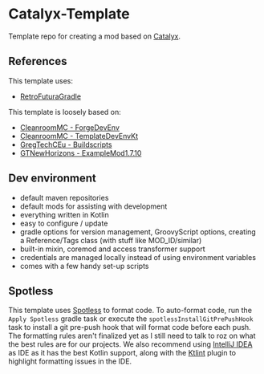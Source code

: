 # Catalyx-Template

Template repo for creating a mod based on [Catalyx](https://github.com/Ender-Development/Catalyx/).

## References

This template uses:
- [RetroFuturaGradle](https://github.com/GTNewHorizons/RetroFuturaGradle)

This template is loosely based on:
- [CleanroomMC - ForgeDevEnv](https://github.com/CleanroomMC/ForgeDevEnv)
- [CleanroomMC - TemplateDevEnvKt](https://github.com/CleanroomMC/TemplateDevEnvKt)
- [GregTechCEu - Buildscripts](https://github.com/GregTechCEu/Buildscripts)
- [GTNewHorizons - ExampleMod1.7.10](https://github.com/GTNewHorizons/ExampleMod1.7.10)

## Dev environment

- default maven repositories
- default mods for assisting with development
- everything written in Kotlin
- easy to configure / update
- gradle options for version management, GroovyScript options, creating a Reference/Tags class (with stuff like MOD_ID/similar)
- built-in mixin, coremod and access transformer support
- credentials are managed locally instead of using environment variables
- comes with a few handy set-up scripts

## Spotless

This template uses [Spotless](https://github.com/diffplug/spotless/tree/main/plugin-gradle#readme) to format code.
To auto-format code, run the `Apply Spotless` gradle task or execute the `spotlessInstallGitPrePushHook` task to install a git pre-push hook that will format code before each push.
The formatting rules aren't finalized yet as I still need to talk to roz on what the best rules are for our projects. We also recommend using [IntelliJ IDEA](https://www.jetbrains.com/idea/) as IDE as it has the best Kotlin support,
along with the [Ktlint](https://plugins.jetbrains.com/plugin/15057-ktlint) plugin to highlight formatting issues in the IDE.
